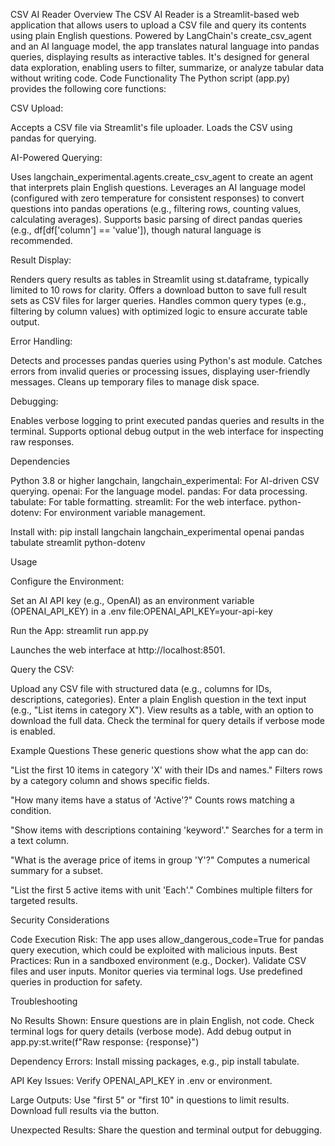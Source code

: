 CSV AI Reader
Overview
The CSV AI Reader is a Streamlit-based web application that allows users to upload a CSV file and query its contents using plain English questions. Powered by LangChain's create_csv_agent and an AI language model, the app translates natural language into pandas queries, displaying results as interactive tables. It's designed for general data exploration, enabling users to filter, summarize, or analyze tabular data without writing code.
Code Functionality
The Python script (app.py) provides the following core functions:

CSV Upload:

Accepts a CSV file via Streamlit's file uploader.
Loads the CSV using pandas for querying.


AI-Powered Querying:

Uses langchain_experimental.agents.create_csv_agent to create an agent that interprets plain English questions.
Leverages an AI language model (configured with zero temperature for consistent responses) to convert questions into pandas operations (e.g., filtering rows, counting values, calculating averages).
Supports basic parsing of direct pandas queries (e.g., df[df['column'] == 'value']), though natural language is recommended.


Result Display:

Renders query results as tables in Streamlit using st.dataframe, typically limited to 10 rows for clarity.
Offers a download button to save full result sets as CSV files for larger queries.
Handles common query types (e.g., filtering by column values) with optimized logic to ensure accurate table output.


Error Handling:

Detects and processes pandas queries using Python's ast module.
Catches errors from invalid queries or processing issues, displaying user-friendly messages.
Cleans up temporary files to manage disk space.


Debugging:

Enables verbose logging to print executed pandas queries and results in the terminal.
Supports optional debug output in the web interface for inspecting raw responses.



Dependencies

Python 3.8 or higher
langchain, langchain_experimental: For AI-driven CSV querying.
openai: For the language model.
pandas: For data processing.
tabulate: For table formatting.
streamlit: For the web interface.
python-dotenv: For environment variable management.

Install with:
pip install langchain langchain_experimental openai pandas tabulate streamlit python-dotenv

Usage

Configure the Environment:

Set an AI API key (e.g., OpenAI) as an environment variable (OPENAI_API_KEY) in a .env file:OPENAI_API_KEY=your-api-key




Run the App:
streamlit run app.py

Launches the web interface at http://localhost:8501.

Query the CSV:

Upload any CSV file with structured data (e.g., columns for IDs, descriptions, categories).
Enter a plain English question in the text input (e.g., "List items in category X").
View results as a table, with an option to download the full data.
Check the terminal for query details if verbose mode is enabled.



Example Questions
These generic questions show what the app can do:

"List the first 10 items in category 'X' with their IDs and names."
Filters rows by a category column and shows specific fields.


"How many items have a status of 'Active'?"
Counts rows matching a condition.


"Show items with descriptions containing 'keyword'."
Searches for a term in a text column.


"What is the average price of items in group 'Y'?"
Computes a numerical summary for a subset.


"List the first 5 active items with unit 'Each'."
Combines multiple filters for targeted results.



Security Considerations

Code Execution Risk: The app uses allow_dangerous_code=True for pandas query execution, which could be exploited with malicious inputs.
Best Practices:
Run in a sandboxed environment (e.g., Docker).
Validate CSV files and user inputs.
Monitor queries via terminal logs.
Use predefined queries in production for safety.



Troubleshooting

No Results Shown:
Ensure questions are in plain English, not code.
Check terminal logs for query details (verbose mode).
Add debug output in app.py:st.write(f"Raw response: {response}")




Dependency Errors:
Install missing packages, e.g., pip install tabulate.


API Key Issues:
Verify OPENAI_API_KEY in .env or environment.


Large Outputs:
Use "first 5" or "first 10" in questions to limit results.
Download full results via the button.


Unexpected Results:
Share the question and terminal output for debugging.



